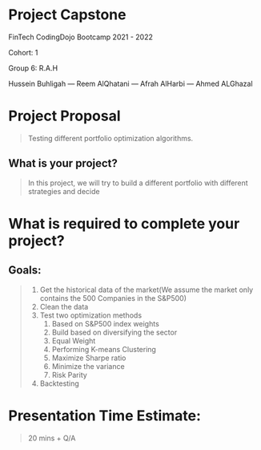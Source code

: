 # Project Capstone 

FinTech CodingDojo Bootcamp 2021 - 2022

Cohort: 1 

Group 6: R.A.H

Hussein Buhligah — Reem AlQhatani — Afrah AlHarbi — Ahmed ALGhazal


# Project Proposal 

> Testing different portfolio optimization algorithms.

## What is your project?

> In this project, we will try to build a different portfolio with different strategies and decide   

# What is required to complete your project?


## Goals:
> 1. Get the historical data of the market(We assume the market only contains the 500 Companies in the S&P500)
> 2.  Clean the data
> 3. Test two optimization methods 
>     1. Based on S&P500 index weights
>     2. Build based on diversifying the sector
>     3. Equal Weight
>     4. Performing K-means Clustering
>     5. Maximize Sharpe ratio
>     6. Minimize the variance
>     7. Risk Parity
> 4. Backtesting

# Presentation Time Estimate:

> 20 mins + Q/A
